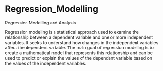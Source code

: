 # Regression_Modelling
Regression Modelling and Analysis

Regression modeling is a statistical approach used to examine the relationship between a dependent variable and one or more independent variables. It seeks to understand how changes in the independent variables affect the dependent variable. The main goal of regression modeling is to create a mathematical model that represents this relationship and can be used to predict or explain the values of the dependent variable based on the values of the independent variables.
